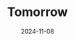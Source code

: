 ---  
layout: startup_page  
title: "Tomorrow"  
id: "tomorrow.one"  
permalink: "/tomorrowtomorrow.one11082024/"  
website: "https://www.tomorrow.one/en-EU/"  
funding_round: ""  
funding_amount: "€5M"  
investors: "Abacon Capital, ETF Partners, Kopa Ventures"  
about: "Tomorrow is a German sustainable banking startup offering customized account fees and ethical banking alignments. They focus on directing customers away from fossil fuel investments and provide carbon offsetting opportunities. The company has accrued over 100,000 customers and is profitable on a monthly basis."  
markets: "Fintech, Banking, Finance, Financial Services, Personal Finance"  
hq: "Hamburg, Hamburg, Germany"  
founded_year: "2017"  
linkedin: "https://www.linkedin.com/company/tomorrow-one/"  
twitter: "https://twitter.com/tomorrow_bank"  
instagram: ""  
facebook: "https://www.facebook.com/bank.of.tomorrow"  
crunchbase: "https://www.crunchbase.com/organization/tomorrow"  
pitchbook: "https://pitchbook.com/profiles/company/167498-29"  

date_display: "08-Nov-2024"  
date: "2024-11-08"

# SEO Optimization  
meta_title: "Tomorrow -  Funding (€5M)"  
meta_description: "Tomorrow, Tomorrow is a German sustainable banking startup offering customized account fees and ethical banking alignments. They focus on directing customers aw..."  
meta_keywords: "Tomorrow, Fintech, Banking, Finance, Financial Services, Personal Finance,  funding"  
canonical_url: "https://startup.projectstartups.com/tomorrowtomorrow.one11082024/"  
---